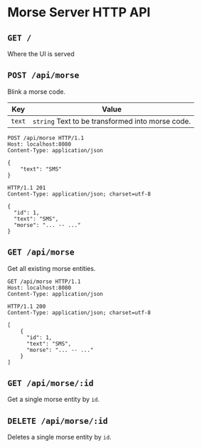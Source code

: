 # Morse Server HTTP API

## `GET /`
Where the UI is served

## `POST /api/morse`

Blink a morse code.

Key | Value
--- | -----
`text` | `string` Text to be transformed into morse code.


```HTTP
POST /api/morse HTTP/1.1
Host: localhost:8080
Content-Type: application/json

{
	"text": "SMS"
}
```

```HTTP
HTTP/1.1 201
Content-Type: application/json; charset=utf-8

{
  "id": 1,
  "text": "SMS",
  "morse": "... -- ..."
}
```

## `GET /api/morse`

Get all existing morse entities.

```HTTP
GET /api/morse HTTP/1.1
Host: localhost:8080
Content-Type: application/json
```

```HTTP
HTTP/1.1 200
Content-Type: application/json; charset=utf-8

[
	{
	  "id": 1,
	  "text": "SMS",
	  "morse": "... -- ..."
	}
]
```

## `GET /api/morse/:id`
Get a single morse entity by `id`.

## `DELETE /api/morse/:id`
Deletes a single morse entity by `id`.
